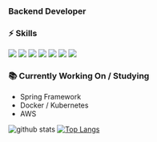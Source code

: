 ### Backend Developer
<!-- #### 👋 Hi there! I am a backend developer. -->

### ⚡ Skills
<p float="left">
<!-- <img src="https://img.shields.io/badge/javascript-F7DF1E?style=flat-square&logo=Javascript&logoColor=white" /> -->
<!-- <img src="https://img.shields.io/badge/typescript-3178C6?style=flat-square&logo=Typescript&logoColor=white" /> -->
<img src="https://img.shields.io/badge/node.js-339933?style=flat-square&logo=Node.js&logoColor=white" />
<img src="https://img.shields.io/badge/NestJs-E0234E?style=flat-square&logo=NestJs&logoColor=white" />
<img src="https://img.shields.io/badge/express-000000?style=flat-square&logo=Express&logoColor=white" />
<img src="https://img.shields.io/badge/.NET-512BD4?style=flat-square&logo=.NET&logoColor=white" />
<img src="https://img.shields.io/badge/React-61DAFB?style=flat-square&logo=React&logoColor=white" />
<img src="https://img.shields.io/badge/SQlite-003B57?style=flat-square&logo=SQlite&logoColor=white" />
<img src="https://img.shields.io/badge/MySQL-4479A1?style=flat-square&logo=MySQL&logoColor=white" />
</p>

### 📚 Currently Working On / Studying
- Spring Framework
- Docker / Kubernetes
- AWS

<!--
**jyoo0515/jyoo0515** is a ✨ _special_ ✨ repository because its `README.md` (this file) appears on your GitHub profile.

Here are some ideas to get you started:

- 🔭 I’m currently working on ...
- 🌱 I’m currently learning ...
- 👯 I’m looking to collaborate on ...
- 🤔 I’m looking for help with ...
- 💬 Ask me about ...
- 📫 How to reach me: ...
- 😄 Pronouns: ...
- ⚡ Fun fact: ...
-->
![github stats](https://github-readme-stats.vercel.app/api?username=jyoo0515&show_icons=true&hide_border=true&count_private=true&include_all_commits=true)
[![Top Langs](https://github-readme-stats.vercel.app/api/top-langs/?username=jyoo0515&exclude_repo=linux&layout=compact)](https://github.com/anuraghazra/github-readme-stats)
